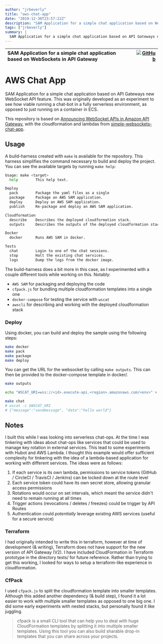 ```yaml
---
author: "jrbeverly"
title: "aws-chat-app"
date: "2019-12-30T23:57:22Z"
description: "SAM Application for a simple chat application based on WebSockets in API Gateway"
tags: ["jrbeverly"]
summary: |
  SAM Application for a simple chat application based on API Gateways new WebSocket API feature. This was originally developed as an experiment to see how viable running a chat-bot in a fully serverless environment, as opposed to just running on a container in ECS. This repository is based on [Announcing WebSocket APIs in Amazon API Gateway](https://aws.amazon.com/blogs/compute/announcing-websocket-apis-in-amazon-api-gateway/), with the cloudformation and lambdas from [simple-websockets-chat-app](https://github.com/aws-samples/simple-websockets-chat-app).
---
```


| SAM Application for a simple chat application based on WebSockets in API Gateway | [![GitHub](https://img.shields.io/badge/GitHub-%23121011.svg?logo=github&logoColor=white)](https://github.com/jrbeverly/aws-chat-app) |
| :-------- | -------: |


# AWS Chat App

SAM Application for a simple chat application based on API Gateways new WebSocket API feature. This was originally developed as an experiment to see how viable running a chat-bot in a fully serverless environment, as opposed to just running on a container in ECS.

This repository is based on [Announcing WebSocket APIs in Amazon API Gateway](https://aws.amazon.com/blogs/compute/announcing-websocket-apis-in-amazon-api-gateway/), with the cloudformation and lambdas from [simple-websockets-chat-app](https://github.com/aws-samples/simple-websockets-chat-app).

## Usage

A build-harness created with `make` is available for the repository. This harness simplifies the command necessary to build and deploy the project. You can see the available targets by running `make help`:

```bash
Usage: make <target>
  help        This help text.

Deploy
  pack        Package the yaml files as a single
  package     Package an AWS SAM application.
  deploy      Deploy an AWS SAM application.
  publish     Re-package and deploy an AWS SAM application.

Cloudformation
  describe    Describes the deployed cloudformation stack.
  outputs     Describes the outputs of the deployed cloudformation stack.

Docker
  docker      Runs AWS SAM in docker.

Tests
  chat        Login to one of the chat sessions.
  stop        Halt the existing chat services.
  logs        Dump the logs from the docker image.
```

The build-harness does a bit more in this case, as I experimented with a couple different tools while working on this. Notably:

- `AWS SAM` for packaging and deploying the code
- `cfpack.js` for bundling multiple cloudformation templates into a single one
- `docker-compose` for testing the service with `wscat`
- `awscli` for describing and working with the deployed cloudformation stack

### Deploy

Using docker, you can build and deploy the sample using the following steps:

```bash
make docker
make pack
make package
make deploy
```

You can get the URL for the websocket by calling `make outputs`. This can then be provided to the docker-compose template in docker/.

```bash
make outputs

echo "WSCAT_URI=wss://<id>.execute-api.<region>.amazonaws.com/<env>" > docker/.env

make chat
# wscat -c $WSCAT_URI
# {"message":"sendmessage", "data":"hello world"}
```

## Notes

I built this while I was looking into serverless chat-ops. At the time I was tinkering with ideas about chat-ops like services that could be used to manage key rotation in external services. This lead to some experiments with Hubot and AWS Lambda. I thought this example would offer sufficient complexity for tinkering with the idea of a lambda-based application for working with different services. The ideas were as follows:

1) If each service is its own lambda, permissions to service tokens (GitHub / CircleCI / TravisCI / Jenkins) can be locked down at the route level
2) Each service token could have its own secret store, allowing granular access permissions
3) Rotations would occur on set intervals, which meant the service didn't need to remain running at all times
4) Trigger actions (revocations / deletes / freezes) could be trigger by API Routes
5) Authentication could _potentially_ leverage existing AWS services (useful for a secure service)

### Terraform

I had originally intended to write this in terraform, however at time of development (& writing), Terraform does not have support for the new version of API Gateway (V2). I have included CloudFormation in Terraform prototype in the directory tests/ for future reference. Rather than trying to get this working, I looked for ways to setup a terraform-like experience in cloudformation.

### CfPack

I used `cfpack.js` to split the cloudformation template into smaller templates. Although this added another dependency (& build step), I found it a lot easier to work with multiple smaller templates as opposed to one big one. I did some early experiments with nested stacks, but personally found it like juggling.

> cfpack is a small CLI tool that can help you to deal with huge CloudFormation templates by splitting it into multiple smaller templates. Using this tool you can also build sharable drop-in templates that you can share across your projects.

